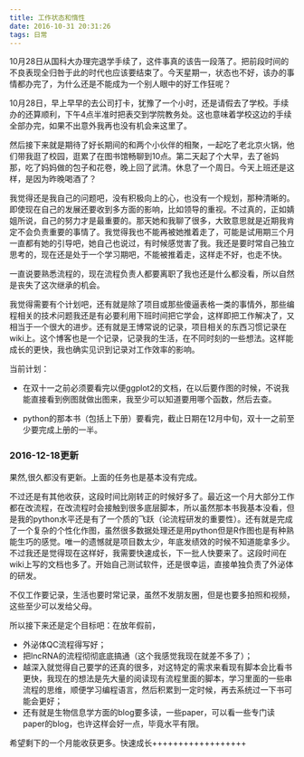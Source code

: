 ```yaml
---
title: 工作状态和惰性
date: 2016-10-31 20:31:26
tags: 日常
---
```


<script>
alert("此页面不存在,返回主页面");
location="https://yangguang8112.github.io/#blog";
</script>

10月28日从国科大办理完退学手续了，这件事真的该告一段落了。把前段时间的不良表现全归咎于此的时代也应该要结束了。今天星期一，状态也不好，该办的事情都办完了，为什么还是不能成为一个别人眼中的好工作狂呢？

10月28日，早上早早的去公司打卡，犹豫了一个小时，还是请假去了学校。手续办的还算顺利，下午4点半准时把表交到学院教务处。这也意味着学校这边的手续全部办完，如果不出意外我再也没有机会来这里了。

然后接下来就是期待了好长期间的和两个小伙伴的相聚，一起吃了老北京火锅，他们带我逛了校园，逛累了在图书馆畅聊到10点。第二天起了个大早，去了爸妈那，吃了妈妈做的包子和花卷，晚上回了武清。休息了一个周日。今天上班还是这样，是因为昨晚喝酒了？

我觉得还是我自己的问题吧，没有积极向上的心，也没有一个规划，那种清晰的。即使现在自己的发展还要收到多方面的影响，比如领导的重视。不过真的，正如婧姐所说，自己的努力才是最重要的。那天她和我聊了很多，大致意思就是近期我肯定不会负责重要的事情了。我觉得我也不能再被她推着走了，可能是试用期三个月一直都有她的引导吧，她自己也说过，有时候感觉害了我。我还是要时常自己独立思考的，现在还是处于一个学习期吧，不能被推着走，这样走不好，也走不快。

一直说要熟悉流程的，现在流程负责人都要离职了我也还是什么都没看，所以自然是丧失了这次继承的机会。

我觉得需要有个计划吧，还有就是除了项目或那些傻逼表格一类的事情外，那些编程相关的技术问题我还是有必要利用下班时间把它学会，这样即把工作解决了，又相当于一个很大的进步。还有就是王博常说的记录，项目相关的东西习惯记录在wiki上。这个博客也是一个记录，记录我的生活，在不同时刻的一些想法。这样能成长的更快，我也确实见识到记录对工作效率的影响。

当前计划：
* 在双十一之前必须要看完以便ggplot2的文档，在以后要作图的时候，不说我能直接看到例图就做出图来，我至少可以知道要用哪个函数，然后去查。

* python的那本书（包括上下册）要看完，截止日期在12月中旬，双十一之前至少要完成上册的一半。

### 2016-12-18更新
果然,很久都没有更新。上面的任务也是基本没有完成。

不过还是有其他收获，这段时间比刚转正的时候好多了。最近这一个月大部分工作都在改流程，在改流程时会接触到很多底层脚本，所以虽然那本书我基本没看，但是我的python水平还是有了一个质的飞跃（论流程研发的重要性）。还有就是完成了一个复杂的个性化作图，虽然很多数据处理还是用python但是R作图也是有种熟能生巧的感觉。唯一的遗憾就是项目数太少，年底发绩效的时候不知道能拿多少。不过我还是觉得现在这样好，我需要快速成长，下一批人快要来了。这段时间在wiki上写的文档也多了。开始自己测试软件，还是很幸运，直接单独负责了外泌体的研发。

不仅工作要记录，生活也要时常记录，虽然不发朋友圈，但是也要多拍照和视频，这些至少可以发给父母。

所以接下来还是定个目标吧：在放年假前，
* 外泌体QC流程得写好；
* 把lncRNA的流程彻彻底底搞通（这个我感觉我现在就差不多了）；
* 越深入就觉得自己要学的还真的很多，对这特定的需求来看现有脚本会比看书更快，我现在的想法是先大量的阅读现有流程里面的脚本，学习里面的一些串流程的思维，顺便学习编程语言，然后积累到一定时候，再去系统过一下书可能会更好；
* 还有就是生物信息学方面的blog要多读，一些paper，可以看一些专门读paper的blog，也许这样会好一点，毕竟水平有限。

希望剩下的一个月能收获更多。快速成长++++++++++++++++++
